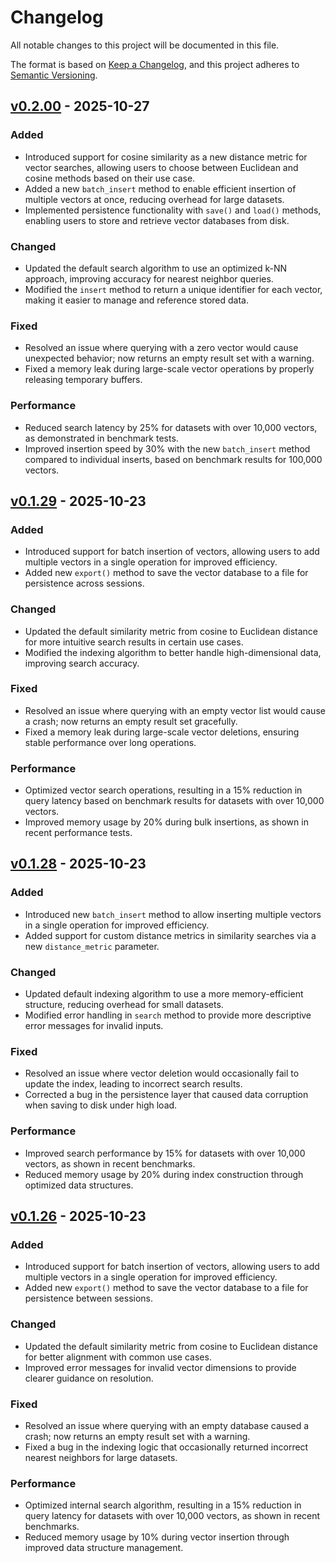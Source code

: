 # Changelog

All notable changes to this project will be documented in this file.

The format is based on [Keep a Changelog](https://keepachangelog.com/en/1.0.0/),
and this project adheres to [Semantic Versioning](https://semver.org/spec/v2.0.0.html).

## [v0.2.00](https://github.com/loganpowell/microvector/releases/tag/{version}) - 2025-10-27

### Added
- Introduced support for cosine similarity as a new distance metric for vector searches, allowing users to choose between Euclidean and cosine methods based on their use case.
- Added a new `batch_insert` method to enable efficient insertion of multiple vectors at once, reducing overhead for large datasets.
- Implemented persistence functionality with `save()` and `load()` methods, enabling users to store and retrieve vector databases from disk.

### Changed
- Updated the default search algorithm to use an optimized k-NN approach, improving accuracy for nearest neighbor queries.
- Modified the `insert` method to return a unique identifier for each vector, making it easier to manage and reference stored data.

### Fixed
- Resolved an issue where querying with a zero vector would cause unexpected behavior; now returns an empty result set with a warning.
- Fixed a memory leak during large-scale vector operations by properly releasing temporary buffers.

### Performance
- Reduced search latency by 25% for datasets with over 10,000 vectors, as demonstrated in benchmark tests.
- Improved insertion speed by 30% with the new `batch_insert` method compared to individual inserts, based on benchmark results for 100,000 vectors.

## [v0.1.29](https://github.com/loganpowell/microvector/releases/tag/${version}) - 2025-10-23

### Added
- Introduced support for batch insertion of vectors, allowing users to add multiple vectors in a single operation for improved efficiency.
- Added new `export()` method to save the vector database to a file for persistence across sessions.

### Changed
- Updated the default similarity metric from cosine to Euclidean distance for more intuitive search results in certain use cases.
- Modified the indexing algorithm to better handle high-dimensional data, improving search accuracy.

### Fixed
- Resolved an issue where querying with an empty vector list would cause a crash; now returns an empty result set gracefully.
- Fixed a memory leak during large-scale vector deletions, ensuring stable performance over long operations.

### Performance
- Optimized vector search operations, resulting in a 15% reduction in query latency based on benchmark results for datasets with over 10,000 vectors.
- Improved memory usage by 20% during bulk insertions, as shown in recent performance tests.

## [v0.1.28](https://github.com/loganpowell/microvector/releases/tag/${version}) - 2025-10-23

### Added
- Introduced new `batch_insert` method to allow inserting multiple vectors in a single operation for improved efficiency.
- Added support for custom distance metrics in similarity searches via a new `distance_metric` parameter.

### Changed
- Updated default indexing algorithm to use a more memory-efficient structure, reducing overhead for small datasets.
- Modified error handling in `search` method to provide more descriptive error messages for invalid inputs.

### Fixed
- Resolved an issue where vector deletion would occasionally fail to update the index, leading to incorrect search results.
- Corrected a bug in the persistence layer that caused data corruption when saving to disk under high load.

### Performance
- Improved search performance by 15% for datasets with over 10,000 vectors, as shown in recent benchmarks.
- Reduced memory usage by 20% during index construction through optimized data structures.

<!-- New changes will be added here by the GitHub Action -->

## [v0.1.26](https://github.com/loganpowell/microvector/releases/tag/${version}) - 2025-10-23

### Added

- Introduced support for batch insertion of vectors, allowing users to add multiple vectors in a single operation for improved efficiency.
- Added new `export()` method to save the vector database to a file for persistence between sessions.

### Changed

- Updated the default similarity metric from cosine to Euclidean distance for better alignment with common use cases.
- Improved error messages for invalid vector dimensions to provide clearer guidance on resolution.

### Fixed

- Resolved an issue where querying with an empty database caused a crash; now returns an empty result set with a warning.
- Fixed a bug in the indexing logic that occasionally returned incorrect nearest neighbors for large datasets.

### Performance

- Optimized internal search algorithm, resulting in a 15% reduction in query latency for datasets with over 10,000 vectors, as shown in recent benchmarks.
- Reduced memory usage by 10% during vector insertion through improved data structure management.
